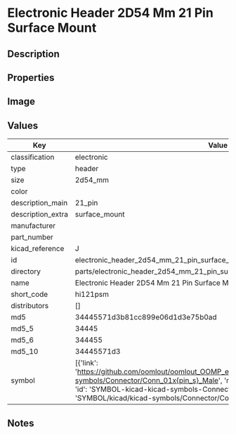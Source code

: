 # Electronic Header 2D54 Mm 21 Pin Surface Mount

## Description

## Properties


## Image


## Values

| Key | Value |
| --- | --- |
| classification | electronic |
| type | header |
| size | 2d54_mm |
| color |  |
| description_main | 21_pin |
| description_extra | surface_mount |
| manufacturer |  |
| part_number |  |
| kicad_reference | J |
| id | electronic_header_2d54_mm_21_pin_surface_mount |
| directory | parts/electronic_header_2d54_mm_21_pin_surface_mount |
| name | Electronic Header 2D54 Mm 21 Pin Surface Mount |
| short_code | hi121psm |
| distributors | [] |
| md5 | 34445571d3b81cc899e06d1d3e75b0ad |
| md5_5 | 34445 |
| md5_6 | 344455 |
| md5_10 | 34445571d3 |
| symbol | [{'link': 'https://github.com/oomlout/oomlout_OOMP_eda_V2/tree/main/SYMBOL/kicad/kicad-symbols/Connector/Conn_01x{pin_s}_Male', 'name': 'Connector : Conn_01x21_Male', 'id': 'SYMBOL-kicad-kicad-symbols-Connector-Conn_01x21_Male', 'directory': 'SYMBOL/kicad/kicad-symbols/Connector/Conn_01x21_Male/'}] |

## Notes

